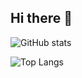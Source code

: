 ## Hi there 👋

<!--
**DoSeungGuk/DoSeungGuk** is a ✨ _special_ ✨ repository because its `README.md` (this file) appears on your GitHub profile.

Here are some ideas to get you started:

- 🔭 I’m currently working on ...
- 🌱 I’m currently learning ...
- 👯 I’m looking to collaborate on ...
- 🤔 I’m looking for help with ...
- 💬 Ask me about ...
- 📫 How to reach me: ...
- 😄 Pronouns: ...
- ⚡ Fun fact: ...
-->
![GitHub stats](https://github-readme-stats.vercel.app/api?username=DoSeungGuk&show_icons=true&theme=radical)

![Top Langs](https://github-readme-stats.vercel.app/api/top-langs/?username=DoSeungGuk&layout=compact&theme=radical)
